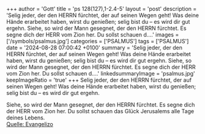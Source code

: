 +++
author = 'Gott'
title = 'ps 128(127),1-2.4-5'
layout = 'post'
description = 'Selig jeder, der den HERRN fürchtet,  der auf seinen Wegen geht! Was deine Hände erarbeitet haben, wirst du genießen;  selig bist du – es wird dir gut ergehn.  Siehe, so wird der Mann gesegnet,  der den HERRN fürchtet. Es segne dich der HERR vom Zion her.  Du sollst schauen d....'
images = ['/symbols/psalmus.jpg']
categories = ['PSALMUS']
tags = ['PSALMUS']
date = '2024-08-28 07:00:42 +0100'
summary = 'Selig jeder, der den HERRN fürchtet,  der auf seinen Wegen geht! Was deine Hände erarbeitet haben, wirst du genießen;  selig bist du – es wird dir gut ergehn.  Siehe, so wird der Mann gesegnet,  der den HERRN fürchtet. Es segne dich der HERR vom Zion her.  Du sollst schauen d....'
linkedsummaryImage = 'psalmus.jpg'
keepImageRatio = 'true'
+++
Selig jeder, der den HERRN fürchtet, 
der auf seinen Wegen geht!
Was deine Hände erarbeitet haben, wirst du genießen; 
selig bist du – es wird dir gut ergehn.

Siehe, so wird der Mann gesegnet, 
der den HERRN fürchtet.
Es segne dich der HERR vom Zion her. 
Du sollst schauen das Glück Jerusalems alle Tage deines Lebens.<!--more--><br> [Quelle: Evangelizo](https://evangeliumtagfuertag.org/DE/gospel)